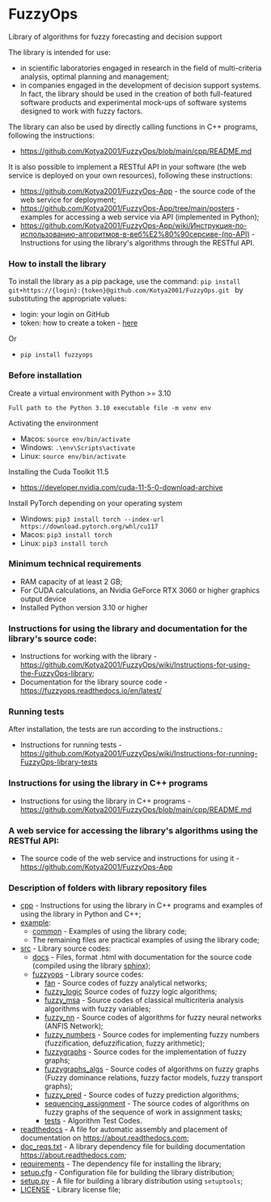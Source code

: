 # FuzzyOps
Library of algorithms for fuzzy forecasting and decision support

The library is intended for use:
- in scientific laboratories engaged in research in the field of multi-criteria analysis, optimal planning and management;
- in companies engaged in the development of decision support systems. In fact, the library should be used in the creation of both full-featured software products and experimental mock-ups of software systems designed to work with fuzzy factors.

The library can also be used by directly calling functions in C++ programs, following the instructions:
- https://github.com/Kotya2001/FuzzyOps/blob/main/cpp/README.md

It is also possible to implement a RESTful API in your software (the web service is deployed on your own resources), following these instructions:
 * https://github.com/Kotya2001/FuzzyOps-App - the source code of the web service for deployment;
 * https://github.com/Kotya2001/FuzzyOps-App/tree/main/posters - examples for accessing a web service via API (implemented in Python);
 * https://github.com/Kotya2001/FuzzyOps-App/wiki/Инструкция-по-использованию-алгоритмов-в-веб%E2%80%90серсиве-(по-API) - Instructions for using the library's algorithms through the RESTful API.


### How to install the library

To install the library as a pip package, use
the command: `pip install git+https://{login}:{token}@github.com/Kotya2001/FuzzyOps.git `
by substituting the appropriate values:

 - login: your login on GitHub
 - token: how to create a token - [here](https://docs.github.com/en/authentication/keeping-your-account-and-data-secure/creating-a-personal-access-token)

Or
 - ```pip install fuzzyops```

### Before installation

Create a virtual environment with Python >= 3.10

  ```Full path to the Python 3.10 executable file -m venv env```

Activating the environment

  - Macos: ```source env/bin/activate```
  - Windows: ```.\env\Scripts\activate```
  - Linux: ```source env/bin/activate```

Installing the Cuda Toolkit 11.5

  - https://developer.nvidia.com/cuda-11-5-0-download-archive

Install PyTorch depending on your operating system

  - Windows: ```pip3 install torch --index-url https://download.pytorch.org/whl/cu117```
  - Macos: ```pip3 install torch```
  - Linux: ```pip3 install torch```

### Minimum technical requirements

- RAM capacity of at least 2 GB;
- For CUDA calculations, an Nvidia GeForce RTX 3060 or higher graphics output device
- Installed Python version 3.10 or higher

### Instructions for using the library and documentation for the library's source code:

-  Instructions for working with the library - https://github.com/Kotya2001/FuzzyOps/wiki/Instructions-for-using-the-FuzzyOps-library;
-  Documentation for the library source code - https://fuzzyops.readthedocs.io/en/latest/

### Running tests

After installation, the tests are run according to the instructions.:

 - Instructions for running tests - https://github.com/Kotya2001/FuzzyOps/wiki/Instructions-for-running-FuzzyOps-library-tests
   

### Instructions for using the library in C++ programs

-  Instructions for using the library in C++ programs - https://github.com/Kotya2001/FuzzyOps/blob/main/cpp/README.md

### A web service for accessing the library's algorithms using the RESTful API:

- The source code of the web service and instructions for using it - https://github.com/Kotya2001/FuzzyOps-App


### Description of folders with library repository files

 * [cpp](https://github.com/Kotya2001/FuzzyOps/tree/main/cpp) - Instructions for using the library in C++ programs and examples of using the library in Python and C++;
 * [example](https://github.com/Kotya2001/FuzzyOps/tree/main/examples):
   * [common](https://github.com/Kotya2001/FuzzyOps/tree/main/examples/common) - Examples of using the library code;
   * The remaining files are practical examples of using the library code;
 * [src](https://github.com/Kotya2001/FuzzyOps/tree/main/src) - Library source codes:
   * [docs](https://github.com/Kotya2001/FuzzyOps/tree/main/src/docs) - Files, format .html with documentation for the source code (compiled using the library [sphinx](https://www.sphinx-doc.org/en/master/));
   * [fuzzyops](https://github.com/Kotya2001/FuzzyOps/tree/main/src/fuzzyops) - Library source codes:
     * [fan](https://github.com/Kotya2001/FuzzyOps/tree/main/src/fuzzyops/fan) - Source codes of fuzzy analytical networks;
     * [fuzzy_logic](https://github.com/Kotya2001/FuzzyOps/tree/main/src/fuzzyops/fuzzy_logic) Source codes of fuzzy logic algorithms;
     * [fuzzy_msa](https://github.com/Kotya2001/FuzzyOps/tree/main/src/fuzzyops/fuzzy_msa) - Source codes of classical multicriteria analysis algorithms with fuzzy variables;
     * [fuzzy_nn](https://github.com/Kotya2001/FuzzyOps/tree/main/src/fuzzyops/fuzzy_nn) - Source codes of algorithms for fuzzy neural networks (ANFIS Network);
     * [fuzzy_numbers](https://github.com/Kotya2001/FuzzyOps/tree/main/src/fuzzyops/fuzzy_numbers/fuzzify) - Source codes for implementing fuzzy numbers (fuzzification, defuzzification, fuzzy arithmetic);
     * [fuzzygraphs](https://github.com/Kotya2001/FuzzyOps/tree/main/src/fuzzyops/graphs/fuzzgraph) - Source codes for the implementation of fuzzy graphs;
     * [fuzzygraphs_algs](https://github.com/Kotya2001/FuzzyOps/tree/main/src/fuzzyops/graphs/algorithms) - Source codes of algorithms on fuzzy graphs (Fuzzy dominance relations, fuzzy factor models, fuzzy transport graphs);
     * [fuzzy_pred](https://github.com/Kotya2001/FuzzyOps/tree/main/src/fuzzyops/prediction) - Source codes of fuzzy prediction algorithms;
     * [sequencing_assignment](https://github.com/Kotya2001/FuzzyOps/tree/main/src/fuzzyops/sequencing_assignment) - The source codes of algorithms on fuzzy graphs of the sequence of work in assignment tasks;
     * [tests](https://github.com/Kotya2001/FuzzyOps/tree/main/src/fuzzyops/tests) - Algorithm Test Codes.
 * [readthedocs](https://github.com/Kotya2001/FuzzyOps/blob/main/.readthedocs.yml) - A file for automatic assembly and placement of documentation on https://about.readthedocs.com;
 * [doc_reqs.txt](https://github.com/Kotya2001/FuzzyOps/blob/main/doc_reqs.txt) - A library dependency file for building documentation https://about.readthedocs.com;
 * [requirements](https://github.com/Kotya2001/FuzzyOps/blob/main/requirements.txt) - The dependency file for installing the library;
 * [setup.cfg](https://github.com/Kotya2001/FuzzyOps/blob/main/setup.cfg) - Configuration file for building the library distribution;
 * [setup.py](https://github.com/Kotya2001/FuzzyOps/blob/main/setup.py) - A file for building a library distribution using `setuptools`;
 * [LICENSE](https://github.com/Kotya2001/FuzzyOps/blob/main/LICENSE) - Library license file;
   
